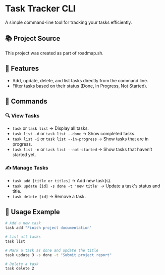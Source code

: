 # Task Tracker CLI

A simple command-line tool for tracking your tasks efficiently.

## 📚 Project Source

This project was created as part of roadmap.sh.
## 📌 Features
- Add, update, delete, and list tasks directly from the command line.
- Filter tasks based on their status (Done, In Progress, Not Started).

## 🚀 Commands

### 🔍 View Tasks
- `task` or `task list` → Display all tasks.
- `task list -d` or `task list --done` → Show completed tasks.
- `task list -i` or `task list --in-progress` → Show tasks that are in progress.
- `task list -n` or `task list --not-started` → Show tasks that haven’t started yet.

### ✍️ Manage Tasks
- `task add [title or titles]` → Add new task(s).
- `task update [id] -s done -t 'new title'` → Update a task's status and title.
- `task delete [id]` → Remove a task.

## 📖 Usage Example
```sh
# Add a new task
task add "Finish project documentation"

# List all tasks
task list

# Mark a task as done and update the title
task update 3 -s done -t "Submit project report"

# Delete a task
task delete 2
```
